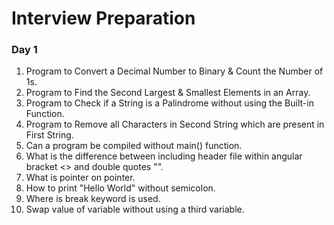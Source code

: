 # Interview Preparation
### Day 1
1. Program to Convert a Decimal Number to Binary & Count the Number of 1s.
2. Program to Find the Second Largest & Smallest Elements in an Array.
3. Program to Check if a String is a Palindrome without using the Built-in Function.
4. Program to Remove all Characters in Second String which are present in First String.
5. Can a program be compiled without main() function.
6. What is the difference between including header file within angular bracket <> and double quotes "".
7. What is pointer on pointer.
8. How to print "Hello World" without semicolon.
9. Where is break keyword is used.
10. Swap value of variable without using a third variable.